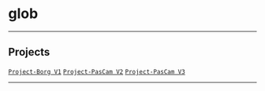 # glob

---

## Projects
[`Project-Borg V1`](https://github.com/lxRbckl/Project-Borg/blob/V1/README.md)
[`Project-PasCam V2`](https://github.com/lxRbckl/Project-PasCam/blob/V2/README.md)
[`Project-PasCam V3`](https://github.com/lxRbckl/Project-PasCam/blob/V3/README.md)

---